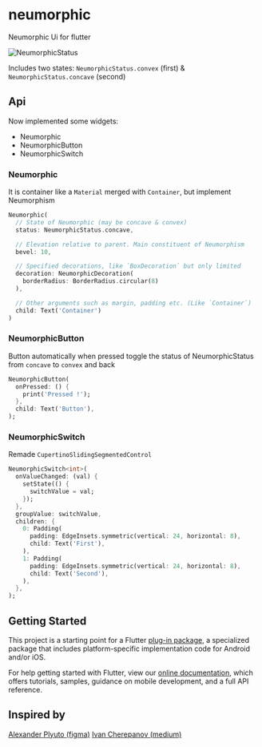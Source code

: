 # neumorphic

Neumorphic Ui for flutter

![NeumorphicStatus](https://miro.medium.com/max/1024/1*EET5FBkpc738Xi75pgrH1w.png)

Includes two states:
`NeumorphicStatus.convex` (first) & 
`NeumorphicStatus.concave` (second)

## Api
Now implemented some widgets:

 - Neumorphic
 - NeumorphicButton
 - NeumorphicSwitch

### Neumorphic
It is container like a `Material` merged with `Container`, but implement Neumorphism

```dart
Neumorphic(
  // State of Neumorphic (may be concave & convex)
  status: NeumorphicStatus.concave,

  // Elevation relative to parent. Main constituent of Neumorphism
  bevel: 10,

  // Specified decorations, like `BoxDecoration` but only limited
  decoration: NeumorphicDecoration(
    borderRadius: BorderRadius.circular(8)
  ),

  // Other arguments such as margin, padding etc. (Like `Container`)
  child: Text('Container')
)
```

### NeumorphicButton
Button automatically when pressed toggle the status of NeumorphicStatus from `concave` to `convex` and back
```dart
NeumorphicButton(
  onPressed: () {
    print('Pressed !');
  },
  child: Text('Button'),
);
```

### NeumorphicSwitch
Remade `CupertinoSlidingSegmentedControl`
```dart
NeumorphicSwitch<int>(
  onValueChanged: (val) {
    setState(() {
      switchValue = val;
    });
  },
  groupValue: switchValue,
  children: {
    0: Padding(
      padding: EdgeInsets.symmetric(vertical: 24, horizontal: 8),
      child: Text('First'),
    ),
    1: Padding(
      padding: EdgeInsets.symmetric(vertical: 24, horizontal: 8),
      child: Text('Second'),
    ),
  },
);
```

## Getting Started

This project is a starting point for a Flutter
[plug-in package](https://flutter.dev/developing-packages/),
a specialized package that includes platform-specific implementation code for
Android and/or iOS.

For help getting started with Flutter, view our 
[online documentation](https://flutter.dev/docs), which offers tutorials, 
samples, guidance on mobile development, and a full API reference.

## Inspired by

[Alexander Plyuto (figma)](https://www.figma.com/file/J1uPSOY5k577mDpSfGFven/Skeuomorph-Small-Style-Guide)
[Ivan Cherepanov (medium)](https://medium.com/flutter-community/neumorphic-designs-in-flutter-eab9a4de2059)
